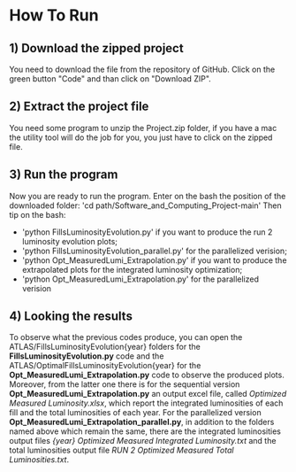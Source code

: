 # How To Run

## 1) Download the zipped project

You need to download the file from the repository of GitHub.
Click on the green button "Code" and than click on "Download ZIP".

## 2) Extract the project file 

You need some program to unzip the Project.zip folder, if you have a mac 
the utility tool will do the job for you, you just have to click on the zipped file.

## 3) Run the program

Now you are ready to run the program. Enter on the bash the position of the downloaded folder:
'cd path/Software_and_Computing_Project-main'
Then tip on the bash:
- 'python FillsLuminosityEvolution.py' if you want to produce the run 2 luminosity evolution plots;
- 'python FillsLuminosityEvolution_parallel.py' for the parallelized verision;
- 'python Opt_MeasuredLumi_Extrapolation.py' if you want to produce the extrapolated plots for the integrated luminosity optimization;
- 'python Opt_MeasuredLumi_Extrapolation.py' for the parallelized verision

## 4) Looking the results

To observe what the previous codes produce, you can open the ATLAS/FillsLuminosityEvolution{year} folders for the **FillsLuminosityEvolution.py** code and the ATLAS/OptimalFillsLuminosityEvolution{year} for the **Opt_MeasuredLumi_Extrapolation.py** code to observe the produced plots. Moreover, from the latter one there is for the sequential version **Opt_MeasuredLumi_Extrapolation.py** an output excel file, called _Optimized Measured Luminosity.xlsx_, which report the integrated luminosities of each fill and the total luminosities of each year. For the parallelized version **Opt_MeasuredLumi_Extrapolation_parallel.py**, in addition to the folders named above which remain the same, there are the integrated luminosities output files _{year} Optimized Measured Integrated Luminosity.txt_ and the total luminosities output file _RUN 2 Optimized Measured Total Luminosities.txt_.
